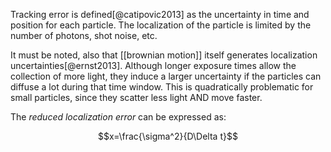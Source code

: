 Tracking error is defined[@catipovic2013] as the uncertainty in time and position for each particle. The localization of the particle is limited by the number of photons, shot noise, etc.

It must be noted, also that [[brownian motion]] itself generates localization uncertainties[@ernst2013]. Although longer exposure times allow the collection of more light, they induce a larger uncertainty if the particles can diffuse a lot during that time window. This is quadratically problematic for small particles, since they scatter less light AND move faster. 

The *reduced localization error* can be expressed as:

$$x=\frac{\sigma^2}{D\Delta t}$$